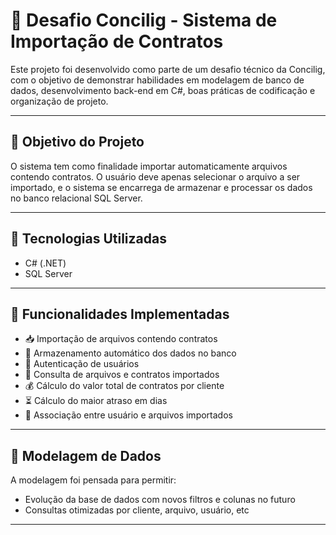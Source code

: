 # 📄 Desafio Concilig - Sistema de Importação de Contratos

Este projeto foi desenvolvido como parte de um desafio técnico da Concilig, com o objetivo de demonstrar habilidades em modelagem de banco de dados, desenvolvimento back-end em C#, boas práticas de codificação e organização de projeto.

---

## 🧠 Objetivo do Projeto

O sistema tem como finalidade importar automaticamente arquivos contendo contratos. O usuário deve apenas selecionar o arquivo a ser importado, e o sistema se encarrega de armazenar e processar os dados no banco relacional SQL Server.

---

## 🔨 Tecnologias Utilizadas

- C# (.NET)
- SQL Server

---

## 📁 Funcionalidades Implementadas

- 📥 Importação de arquivos contendo contratos
- 🧾 Armazenamento automático dos dados no banco
- 🔐 Autenticação de usuários
- 📑 Consulta de arquivos e contratos importados
- 💰 Cálculo do valor total de contratos por cliente
- ⏳ Cálculo do maior atraso em dias
- 👤 Associação entre usuário e arquivos importados

---

## 🧱 Modelagem de Dados

A modelagem foi pensada para permitir:

- Evolução da base de dados com novos filtros e colunas no futuro
- Consultas otimizadas por cliente, arquivo, usuário, etc

---